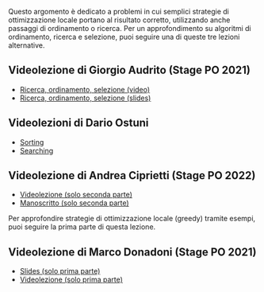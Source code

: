 Questo argomento è dedicato a problemi in cui semplici strategie di ottimizzazione locale portano al risultato corretto, utilizzando anche passaggi di ordinamento o ricerca. Per un approfondimento su algoritmi di ordinamento, ricerca e selezione, puoi seguire una di queste tre lezioni alternative.

## Videolezione di Giorgio Audrito (Stage PO 2021)

- [Ricerca, ordinamento, selezione (video)](https://youtu.be/1_rIGry0IKw)
- [Ricerca, ordinamento, selezione (slides)](https://wiki.olinfo.it/2021/ricerca_ordinamento_selezione.pdf)

## Videolezioni di Dario Ostuni

- [Sorting](https://youtu.be/iG9M_lBOOew)
- [Searching](https://youtu.be/8H9UC0KwTQU)

## Videolezione di Andrea Ciprietti (Stage PO 2022)

- [Videolezione (solo seconda parte)](https://youtu.be/OWfg-uqAgeQ)
- [Manoscritto (solo seconda parte)](https://wiki.olinfo.it/2022/lezione_1_-_algoritmica.pdf)

Per approfondire strategie di ottimizzazione locale (greedy) tramite esempi, puoi seguire la prima parte di questa lezione.

## Videolezione di Marco Donadoni (Stage PO 2021)
- [Slides (solo prima parte)](https://wiki.olinfo.it/2021/greedy_backtracking.pdf)
- [Videolezione (solo prima parte)](https://youtu.be/Hrp7_O2LOh8)
